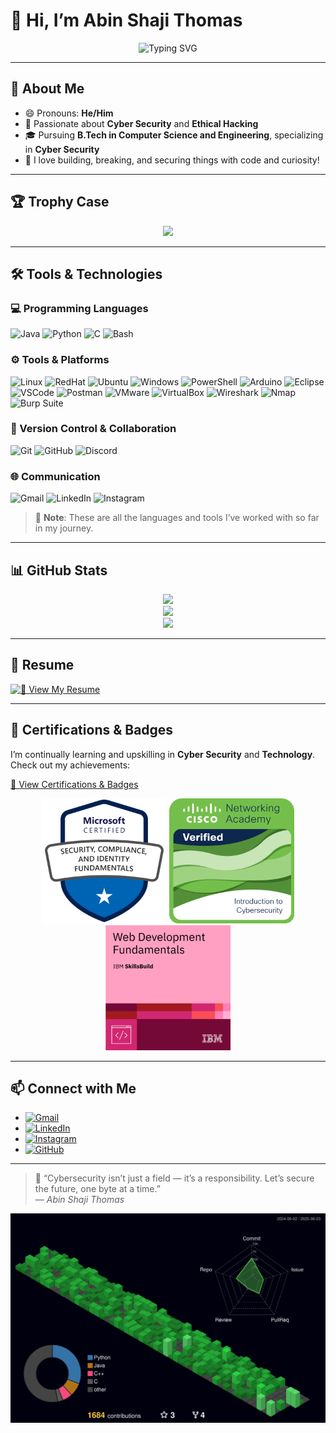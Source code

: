 # 👋 Hi, I’m Abin Shaji Thomas

<p align="center">
  <img src="https://readme-typing-svg.demolab.com?font=Fira+Code&size=20&duration=2000&pause=1000&color=00FF00&center=true&vCenter=true&width=500&lines=Cyber+Security+Researcher;Ethical+Hacker;CSE+Student+%7C+Specilalising+Cybersecuirty;GitHub+Addict+%7C+Tech+Explorer;Building+%26+Breaking+in+the+Digital+World" alt="Typing SVG" />
</p>

---

## 📘 About Me

- 😄 Pronouns: **He/Him**  
- 👀 Passionate about **Cyber Security** and **Ethical Hacking**  
- 🎓 Pursuing **B.Tech in Computer Science and Engineering**, specializing in **Cyber Security**  
- 🚀 I love building, breaking, and securing things with code and curiosity!

---

## 🏆 Trophy Case

<div align="center">
  <img src="https://github-profile-trophy.vercel.app/?username=Abin-Shaji-Thomas&theme=darkhub&row=1&margin-w=15&margin-h=15" />
</div>

---

## 🛠️ Tools & Technologies

### 💻 Programming Languages
![Java](https://skillicons.dev/icons?i=java)
![Python](https://skillicons.dev/icons?i=py)
![C](https://skillicons.dev/icons?i=c)
![Bash](https://skillicons.dev/icons?i=bash)

### ⚙️ Tools & Platforms

![Linux](https://skillicons.dev/icons?i=linux)
![RedHat](https://skillicons.dev/icons?i=redhat)
![Ubuntu](https://skillicons.dev/icons?i=ubuntu)
![Windows](https://skillicons.dev/icons?i=windows)
![PowerShell](https://skillicons.dev/icons?i=powershell)
![Arduino](https://skillicons.dev/icons?i=arduino)
![Eclipse](https://skillicons.dev/icons?i=eclipse)
![VSCode](https://skillicons.dev/icons?i=vscode)
![Postman](https://skillicons.dev/icons?i=postman)
![VMware](https://img.shields.io/badge/VMware-607078?style=for-the-badge&logo=vmware&logoColor=white)
![VirtualBox](https://img.shields.io/badge/VirtualBox-183A61?style=for-the-badge&logo=virtualbox&logoColor=white)
![Wireshark](https://img.shields.io/badge/Wireshark-1679A7?style=for-the-badge&logo=wireshark&logoColor=white)
![Nmap](https://img.shields.io/badge/Nmap-004289?style=for-the-badge&logo=nmap&logoColor=white)
![Burp Suite](https://img.shields.io/badge/Burp%20Suite-ff7043?style=for-the-badge&logo=burpsuite&logoColor=white)


### 🔗 Version Control & Collaboration
![Git](https://skillicons.dev/icons?i=git)
![GitHub](https://skillicons.dev/icons?i=github)
![Discord](https://skillicons.dev/icons?i=discord)

### 🌐 Communication
![Gmail](https://skillicons.dev/icons?i=gmail)
![LinkedIn](https://skillicons.dev/icons?i=linkedin)
![Instagram](https://skillicons.dev/icons?i=instagram)

> 📌 **Note**: These are all the languages and tools I’ve worked with so far in my journey.

---

## 📊 GitHub Stats

<div align="center">
  <img src="https://github-readme-stats.vercel.app/api?username=Abin-Shaji-Thomas&show_icons=true&theme=dark&hide_border=false&rank_icon=github" />
  <br>
  <img src="https://github-readme-streak-stats.herokuapp.com/?user=Abin-Shaji-Thomas&theme=dark" />
  <br>
  <img src="https://github-readme-stats.vercel.app/api/top-langs/?username=Abin-Shaji-Thomas&layout=compact&theme=dark" />
</div>

---

## 📄 Resume

[![📄 View My Resume](https://img.shields.io/badge/Resume-Click%20Here-blue?style=for-the-badge&logo=adobeacrobatreader)](https://github.com/Abin-Shaji-Thomas/Abin-Shaji-Thomas/blob/main/Resume.pdf)

---

## 🏅 Certifications & Badges

I’m continually learning and upskilling in **Cyber Security** and **Technology**. Check out my achievements:

[🔗 View Certifications & Badges](https://github.com/Abin-Shaji-Thomas/Certifications-and-Badges)

<div align="center">
  <img src="https://github.com/Abin-Shaji-Thomas/Certifications-and-Badges/blob/main/Certifications%20and%20Badges/Microsoft%20Secuirty%2CCompliance%20and%20Identity%20Fundamentals%20Badge.png?raw=true" width="200" />
  <img src="https://github.com/Abin-Shaji-Thomas/Certifications-and-Badges/blob/main/Certifications%20and%20Badges/Cisco%20Introduction%20to%20Cybersecuirty%20Badge.png?raw=true" width="200" />
  <img src="https://github.com/Abin-Shaji-Thomas/Certifications-and-Badges/blob/main/Certifications%20and%20Badges/IBM%20web%20development%20Fundamentals%20Badge.png?raw=true" width="200" />
</div>

---

## 📫 Connect with Me

-  [![Gmail](https://img.shields.io/badge/Gmail-D14836?style=for-the-badge&logo=gmail&logoColor=white)](mailto:abinshajiabin2006@gmail.com)
-  [![LinkedIn](https://img.shields.io/badge/LinkedIn-0077B5?style=for-the-badge&logo=linkedin&logoColor=white)](https://www.linkedin.com/in/abin-shaji-thomas/)
-  [![Instagram](https://img.shields.io/badge/Instagram-E4405F?style=for-the-badge&logo=instagram&logoColor=white)](https://www.instagram.com/abin_shaji_thomas/)
-  [![GitHub](https://img.shields.io/badge/GitHub-100000?style=for-the-badge&logo=github&logoColor=white)](https://github.com/Abin-Shaji-Thomas)

---

> 🔐 “Cybersecurity isn’t just a field — it’s a responsibility. Let’s secure the future, one byte at a time.”  
> — *Abin Shaji Thomas*

<p align="center">
  <img src="https://raw.githubusercontent.com/Abin-Shaji-Thomas/Abin-Shaji-Thomas/main/profile-3d-contrib/profile-night-green.svg" />
</p>
